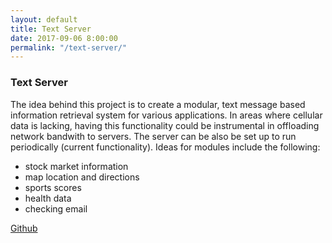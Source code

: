 ```yaml
---
layout: default
title: Text Server
date: 2017-09-06 8:00:00
permalink: "/text-server/"
---
```


<section class="portfolio-page" style="background-image: url(/assets/img/portfolio/text-server/background.jpg);">

<div class="portfolio-content" markdown="1">

### Text Server

The idea behind this project is to create a modular, text message based information retrieval system for various applications. In areas where cellular data is lacking, having this functionality could be instrumental in offloading network bandwith to servers. The server can be also be set up to run periodically (current functionality). Ideas for modules include the following:

- stock market information
- map location and directions
- sports scores
- health data
- checking email

[Github](https://github.com/tlee753/text-server)

</div>

</section>